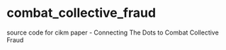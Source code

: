# combat_collective_fraud
source code for cikm paper - Connecting The Dots to Combat Collective Fraud
